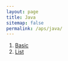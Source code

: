 ```yaml
---
layout: page
title: Java
sitemap: false
permalink: /aps/java/
---
```


1. [Basic](/aps/java/basic.md) 
2. [List](/aps/java/list/)
